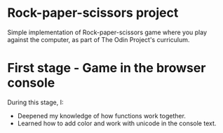 # Rock-paper-scissors project
Simple implementation of Rock-paper-scissors game where you play against the computer, as part of The Odin Project's curriculum.

# First stage - Game in the browser console

During this stage, I:
* Deepened my knowledge of how functions work together.
* Learned how to add color and work with unicode in the console text.